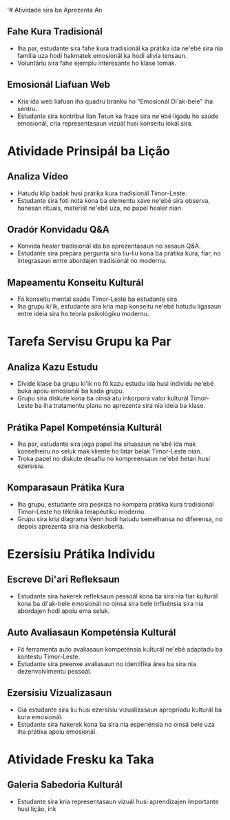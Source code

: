 '# Atividade sira ba Aprezenta An

## Fahe Kura Tradisionál
- Iha par, estudante sira fahe kura tradisionál ka prátika ida ne'ebé sira nia família uza hodi hakmatek emosionál ka hodi alivia tensaun.
- Voluntáriu sira fahe ejemplu interesante ho klase tomak.

## Emosionál Liafuan Web
- Kria ida web liafuan iha quadru branku ho "Emosionál Di'ak-bele" iha sentru.
- Estudante sira kontribui lian Tetun ka fraze sira ne'ebé ligadu ho saúde emosionál, cria representasaun vizuál husi konseitu lokál sira.

# Atividade Prinsipál ba Lição

## Analiza Vídeo
- Hatudu klip badak husi prátika kura tradisionál Timor-Leste.
- Estudante sira foti nota kona ba elementu xave ne'ebé sira observa, hanesan rituais, material ne'ebé uza, no papel healer nian.

## Oradór Konvidadu Q&A
- Konvida healer tradisionál ida ba aprezentasaun no sesaun Q&A.
- Estudante sira prepara pergunta sira liu-liu kona ba prátika kura, fiar, no integrasaun entre abordajen tradisionál no modernu.

## Mapeamentu Konseitu Kulturál
- Fó konseitu mental saúde Timor-Leste ba estudante sira.
- Iha grupu ki'ik, estudante sira kria map konseitu ne'ebé hatudu ligasaun entre ideia sira ho teoria psikológiku modernu.

# Tarefa Servisu Grupu ka Par

## Analiza Kazu Estudu
- Divide klase ba grupu ki'ik no fó kazu estudu ida husi individu ne'ebé buka apoiu emosionál ba kada grupu.
- Grupu sira diskute kona ba oinsá atu inkorpora valor kulturál Timor-Leste ba iha tratamentu planu no aprezenta sira nia ideia ba klase.

## Prátika Papel Kompeténsia Kulturál
- Iha par, estudante sira joga papel iha situasaun ne'ebé ida mak konselheiru no seluk mak kliente ho latar belak Timor-Leste nian.
- Troka papel no diskute desafiu no kompreensaun ne'ebé hetan husi ezersísiu.

## Komparasaun Prátika Kura
- Iha grupu, estudante sira peskiza no kompara prátika kura tradisionál Timor-Leste ho téknika terapéutiku modernu.
- Grupu sira kria diagrama Venn hodi hatudu semelhansa no diferensa, no depois aprezenta sira nia deskoberta.

# Ezersísiu Prátika Individu

## Escreve Di'ari Refleksaun
- Estudante sira hakerek refleksaun pessoál kona ba sira nia fiar kulturál kona ba di'ak-bele emosionál no oinsá sira bele influénsia sira nia abordajen hodi apoiu ema seluk.

## Auto Avaliasaun Kompeténsia Kulturál
- Fó ferramenta auto avaliasaun kompeténsia kulturál ne'ebé adaptadu ba kontestu Timor-Leste.
- Estudante sira preenxe avaliasaun no identifika área ba sira nia dezenvolvimentu pessoál.

## Ezersísiu Vizualizasaun
- Gia estudante sira liu husi ezersísiu vizualizasaun apropriadu kulturál ba kura emosionál.
- Estudante sira hakerek kona ba sira nia esperiénsia no oinsá bele uza iha prátika apoiu emosionál.

# Atividade Fresku ka Taka

## Galeria Sabedoria Kulturál
- Estudante sira kria representasaun vizuál husi aprendizajen importante husi lição, ink